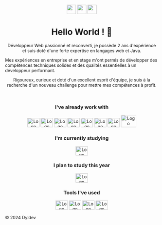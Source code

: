  <div align="center" style="display: inline_block"><br>
  <div align="center">
    <a href="https://www.linkedin.com/in/laurent-houssin-933107240/" target="_blank"> <img height="30" src="https://img.shields.io/badge/LinkedIn-%23333?style=for-the-badge&logo=linkedin&logoColor=white" target="_blank"></a>
    <a href = "mailto:dylhunt46@gmail.com"><img height="30" src="https://img.shields.io/badge/-Gmail-%23333?style=for-the-badge&logo=gmail&logoColor=white" target="_blank"></a>
    <a href = "https://dev.to/dylhunt46"><img height="30" src="https://img.shields.io/badge/-Dev.to-%23333?style=for-the-badge&logo=devdotto&logoColor=white" target="_blank"></a> 
  </div>
</div>
<h1 align="center"> Hello World ! 👋 </h1> 
<p align="center">Développeur Web passionné et reconverti, je possède 2 ans d'expérience et suis doté d'une forte expertise en langages web et Java.

Mes expériences en entreprise et en stage m'ont permis de développer des compétences techniques solides et des qualités essentielles à un développeur performant.</p>

<p align="center">Rigoureux, curieux et doté d'un excellent esprit d'équipe, je suis à la recherche d'un nouveau challenge pour mettre mes compétences à profit.</p>
<div align="center">
  <div style="display: inline_block"><br>
  <h3 >I've already work with</h3>
    <img alt="Logo HTML" height="30" width="40" src="https://cdn.jsdelivr.net/gh/devicons/devicon/icons/html5/html5-original.svg" />
    <img alt="Logo CSS" height="30" width="40" src="https://cdn.jsdelivr.net/gh/devicons/devicon/icons/css3/css3-original.svg" />
    <img alt="Logo Js" height="30" width="40" src="https://cdn.jsdelivr.net/gh/devicons/devicon/icons/javascript/javascript-original.svg" />
    <img alt="Logo ReactJS" height="30" width="40" src="https://cdn.jsdelivr.net/gh/devicons/devicon/icons/react/react-original.svg" />
    <img alt="Logo NodeJS" height="30" width="40" src="https://cdn.jsdelivr.net/gh/devicons/devicon/icons/nodejs/nodejs-original.svg" />
    <img alt="Logo NodeJS" height="30" width="40" src="https://www.svgrepo.com/show/378440/nextjs-fill.svg" />
    <img alt="Logo NodeJS" height="30" width="40" src="https://www.svgrepo.com/show/303654/java-logo.svg" />
    <img alt="Logo NodeJS" height="40" width="50" src="https://www.svgrepo.com/show/303251/mysql-logo.svg" />
  </div>

  <h3>I'm currently studying</h3>  
    <img alt="Logo NodeJS" height="30" width="40" src="https://www.svgrepo.com/show/303208/php-1-logo.svg" />
 <h3>I plan to study this year</h3>  
    <img alt="Logo NodeJS" height="30" width="40" src="https://www.svgrepo.com/show/354478/typescript-icon.svg" />
    

  <h3>Tools I've used</h3>
    <img alt="Logo GitHub" height="30" width="40" src="https://www.svgrepo.com/show/374171/vscode.svg" />
    <img alt="Logo GitHub" height="30" width="40" src="https://cdn.jsdelivr.net/gh/devicons/devicon/icons/github/github-original.svg" />
    <img alt="Logo Git" height="30" width="40" src="https://cdn.jsdelivr.net/gh/devicons/devicon/icons/git/git-original.svg" />
    <img alt="Logo Notion" height="30" width="40" src="https://cdn.jsdelivr.net/gh/devicons/devicon/icons/notion/notion-original.svg" />
</div>
<div align="center" style="display: inline_block">
  
</div>


©️ 2024 Dyldev 

